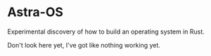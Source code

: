 # Astra-OS

Experimental discovery of how to build an operating system in Rust. 

Don't look here yet, I've got like nothing working yet. 
